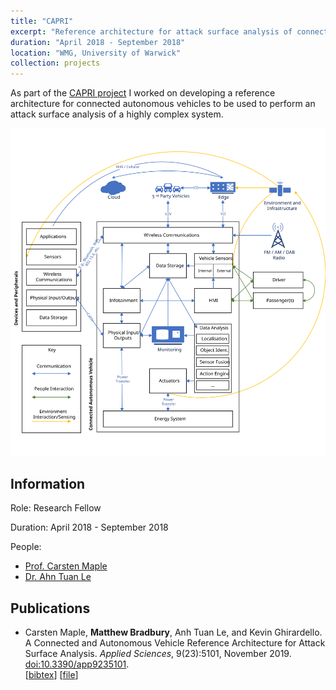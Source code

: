 ```yaml
---
title: "CAPRI"
excerpt: "Reference architecture for attack surface analysis of connected autonomous vehicles."
duration: "April 2018 - September 2018"
location: "WMG, University of Warwick"
collection: projects
---
```


As part of the [CAPRI project](https://caprimobility.com/about/support) I worked on developing a reference architecture for connected autonomous vehicles to be used to perform an attack surface analysis of a highly complex system.

![A reference architecture for Connected Autonomous Vehicles](/images/reference-model.svg)

## Information

Role: Research Fellow

Duration: April 2018 - September 2018

People:
 * [Prof. Carsten Maple](https://warwick.ac.uk/fac/sci/wmg/people/profile/?wmgid=1102)
 * [Dr. Ahn Tuan Le](https://warwick.ac.uk/fac/sci/wmg/people/profile/?wmgid=1530)

## Publications
 
 *  Carsten Maple, **Matthew Bradbury**, Anh Tuan Le, and Kevin Ghirardello. A Connected and Autonomous Vehicle Reference Architecture for Attack Surface Analysis. *Applied Sciences*, 9(23):5101, November 2019. [doi:10.3390/app9235101](https://doi.org/10.3390/app9235101).  
[[bibtex](https://github.com/MBradbury/publications/raw/master/bibtex/Maple_2019_ConnectedAutonomousVehicle.bib)] [[file](https://github.com/MBradbury/publications/raw/master/papers/AppSci2019.pdf)] 
